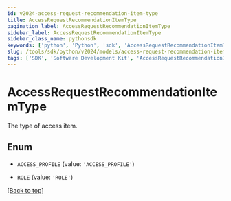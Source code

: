 ```yaml
---
id: v2024-access-request-recommendation-item-type
title: AccessRequestRecommendationItemType
pagination_label: AccessRequestRecommendationItemType
sidebar_label: AccessRequestRecommendationItemType
sidebar_class_name: pythonsdk
keywords: ['python', 'Python', 'sdk', 'AccessRequestRecommendationItemType', 'V2024AccessRequestRecommendationItemType'] 
slug: /tools/sdk/python/v2024/models/access-request-recommendation-item-type
tags: ['SDK', 'Software Development Kit', 'AccessRequestRecommendationItemType', 'V2024AccessRequestRecommendationItemType']
---
```


# AccessRequestRecommendationItemType

The type of access item.

## Enum

* `ACCESS_PROFILE` (value: `'ACCESS_PROFILE'`)

* `ROLE` (value: `'ROLE'`)

[[Back to top]](#) 

